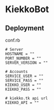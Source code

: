 KiekkoBot
=========

## Deployment

conf.rb

	# Server
	HOSTNAME = ""
	PORT_NUMBER = ""
	SERVER_VERSION = ""

	# Accounts
	SERVICE_USER = ""
	SERVICE_PASS = ""
	KIEKKO_USER = ""
	KIEKKO_PASS = ""

	# kiekko.tk api url
	KIEKKO_API = ""